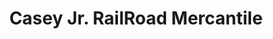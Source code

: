 ---
title: "Casey Jr. RailRoad Mercantile"
url: /lake-buena-vista/casey-jr-railroad-mercantile/
shop: kiosk
---